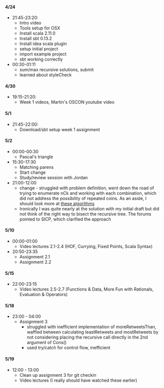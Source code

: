 #### 4/24

* 21:45-23:20:
	* Intro video
	* Tools setup for OSX
	* Install scala 2.11.0
	* Install sbt 0.13.2
	* Install idea scala plugin
	* setup initial project
	* import example project
	* sbt working correctly
* 00:30-01:11
	* sum/max recursive solutions, submit
	* learned about styleCheck

#### 4/30

* 19:15-21:20:
	* Week 1 videos, Martin's OSCON youtube video

#### 5/1

* 21:45-22:00:
	* Download/sbt setup week 1 assignment

#### 5/2

* 00:00-00:30
	* Pascal's triangle
* 15:30-17:30
	* Matching parens
	* Start change
	* Study/review session with Jordan
* 21:00-12:00
	* change - struggled with problem definition, went down the road of trying to enumerate nCk and working with each combination, which did not address the possibility of repeated coins. As an aside, I should look more at [these algorithms](http://stackoverflow.com/questions/127704/algorithm-to-return-all-combinations-of-k-elements-from-n)
	* Ironically I was quite nearly at the solution with my initial draft but did not think of the right way to bisect the recursive tree.  The forums pointed to SICP, which clarified the approach

#### 5/10
* 00:00-01:00
	* Video lectures 2.1-2.4 (HOF, Currying, Fixed Points, Scala Syntax)
* 20:50-23:35
	* Assignment 2.1
	* Assignment 2.2

#### 5/15
* 22:00-23:15
	* Video lectures 2.5-2.7 (Functions & Data, More Fun with Rationals, Evaluation & Operators)

#### 5/18
* 23:00 - 04:00
	* Assignment 3 
		- struggled with inefficient implementation of moreRetweetsThan, waffled between calculating leastRetweets and mostRetweets by not considering placing the recursive call directly in the 2nd argument of Cons()
		- used try/catch for control flow, inefficient

#### 5/19
* 12:00 - 13:00
	* Clean up assignment 3 for git checkin
	* Video lectures (I really should have watched these earlier)
